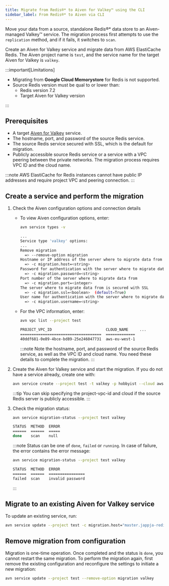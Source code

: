 ```yaml
---
title: Migrate from Redis®* to Aiven for Valkey™ using the CLI
sidebar_label: From Redis®* to Aiven via CLI
---
```


Move your data from a source, standalone Redis®* data store to an Aiven-managed Valkey™ service. The migration process first attempts to use the `replication` method, and if it fails, it switches to `scan`.

Create an Aiven for Valkey service and migrate data from AWS ElastiCache Redis. The Aiven project
name is `test`, and the service name for the target Aiven for Valkey is `valkey`.

:::important[Limitations]

- Migrating from **Google Cloud Memorystore** for Redis is not supported.
- Source Redis version must be qual to or lower than:
  - Redis version 7.2
  - Target Aiven for Valkey version

:::

## Prerequisites

- A target [Aiven for Valkey](/docs/products/valkey/get-started) service.
- The hostname, port, and password of the source Redis service.
- The source Redis service secured with SSL, which is the default for migration.
- Publicly accessible source Redis service or a service with a VPC peering between the
  private networks. The migration process requires VPC ID and the cloud name.

:::note
AWS ElastiCache for Redis instances cannot have public IP addresses and
require project VPC and peering connection.
:::

## Create a service and perform the migration

1.  Check the Aiven configuration options and connection details

    - To view Aiven configuration options, enter:

      ```bash
      avn service types -v

      ...
      Service type 'valkey' options:
      ...
      Remove migration
        => --remove-option migration
      Hostname or IP address of the server where to migrate data from
        => -c migration.host=<string>
      Password for authentication with the server where to migrate data from
        => -c migration.password=<string>
      Port number of the server where to migrate data from
        => -c migration.port=<integer>
      The server where to migrate data from is secured with SSL
        => -c migration.ssl=<boolean>  (default=True)
      User name for authentication with the server where to migrate data from
        => -c migration.username=<string>
      ```

    - For the VPC information, enter:

        ```bash
        avn vpc list --project test

        PROJECT_VPC_ID                        CLOUD_NAME     ...
        ====================================  =============
        40ddf681-0e89-4bce-bd89-25e246047731  aws-eu-west-1
        ```

        :::note
        Note the hostname, port, and password of the source Redis service, as well as
        the VPC ID and cloud name. You need these details to complete the migration.
        :::

1.  Create the Aiven for Valkey service and start the migration. If you do not have
    a service already, create one with:

    ```bash
    avn service create --project test -t valkey -p hobbyist --cloud aws-eu-west-1 --project-vpc-id 40ddf681-0e89-4bce-bd89-25e246047731 -c migration.host="master.jappja-redis.kdrxxz.euw1.cache.amazonaws.com" -c migration.port=6379 -c migration.password=<password> valkey
    ```

    :::tip
    You can skip specifying the project-vpc-id and cloud if the source Redis server is
    publicly accessible.
    :::

1.  Check the migration status:

    ```bash
    avn service migration-status --project test valkey

    STATUS  METHOD  ERROR
    ======  ======  =====
    done    scan    null
    ```

    :::note
    Status can be one of `done`, `failed` or `running`. In case of
    failure, the error contains the error message:

    ```bash
    avn service migration-status --project test valkey

    STATUS  METHOD  ERROR
    ======  ======  ================
    failed  scan    invalid password
    ```
    :::

## Migrate to an existing Aiven for Valkey service

To update an existing service, run:

```bash
avn service update --project test -c migration.host="master.jappja-redis.kdrxxz.euw1.cache.amazonaws.com" -c migration.port=6379 -c migration.password=<password> redis
```

## Remove migration from configuration

Migration is one-time operation. Once completed and the status is `done`, you cannot
restart the same migration. To perform the migration again, first remove the existing
configuration and reconfigure the settings to initiate a new migration:

```bash
avn service update --project test --remove-option migration valkey
```
